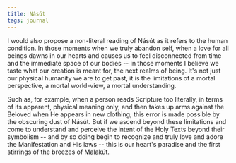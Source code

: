 ```yaml
---
title: Násút
tags: journal
---
```


I would also propose a non-literal reading of Násút as it refers to the human
condition. In those moments when we truly abandon self, when a love for all
beings dawns in our hearts and causes us to feel disconnected from time and
the immediate space of our bodies -- in those moments I believe we taste what
our creation is meant for, the next realms of being. It's not just our
physical humanity we are to get past, it is the limitations of a mortal
perspective, a mortal world-view, a mortal understanding.

Such as, for example, when a person reads Scripture too literally, in terms of
its apparent, physical meaning only, and then takes up arms against the
Beloved when He appears in new clothing; this error is made possible by the
obscuring dust of Násút. But if we ascend beyond these limitations and come to
understand and perceive the intent of the Holy Texts beyond their symbolism --
and by so doing begin to recognize and truly love and adore the Manifestation
and His laws -- this is our heart's paradise and the first stirrings of the
breezes of Malakút.
